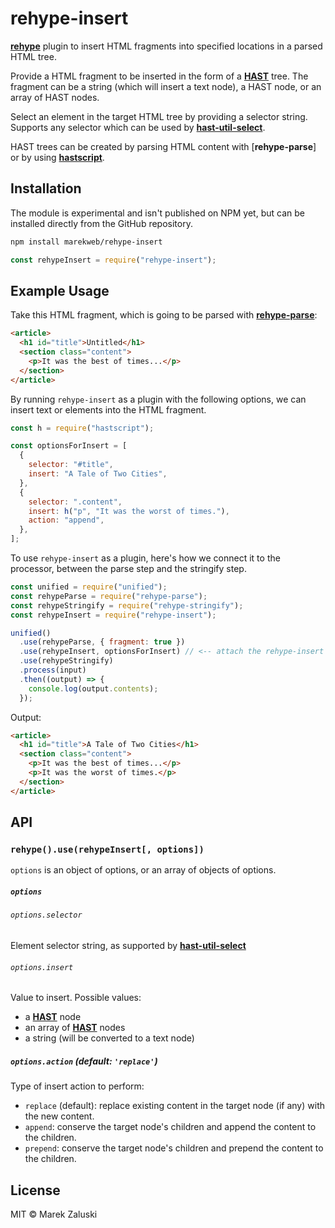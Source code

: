 # rehype-insert

[**rehype**][rehype] plugin to insert HTML fragments into specified locations in
a parsed HTML tree.

Provide a HTML fragment to be inserted in the form of a [**HAST**][hast] tree.
The fragment can be a string (which will insert a text node), a HAST node, or an
array of HAST nodes.

Select an element in the target HTML tree by providing a selector string.
Supports any selector which can be used by
[**hast-util-select**][hast-util-select].

HAST trees can be created by parsing HTML content with [**rehype-parse**] or by
using [**hastscript**][hastscript].

## Installation

The module is experimental and isn't published on NPM yet, but can be installed
directly from the GitHub repository.

```sh
npm install marekweb/rehype-insert
```

```js
const rehypeInsert = require("rehype-insert");
```

## Example Usage

Take this HTML fragment, which is going to be parsed with
[**rehype-parse**][rehype-parse]:

```html
<article>
  <h1 id="title">Untitled</h1>
  <section class="content">
    <p>It was the best of times...</p>
  </section>
</article>
```

By running `rehype-insert` as a plugin with the following options, we can insert
text or elements into the HTML fragment.

```js
const h = require("hastscript");

const optionsForInsert = [
  {
    selector: "#title",
    insert: "A Tale of Two Cities",
  },
  {
    selector: ".content",
    insert: h("p", "It was the worst of times."),
    action: "append",
  },
];
```

To use `rehype-insert` as a plugin, here's how we connect it to the processor,
between the parse step and the stringify step.

```js
const unified = require("unified");
const rehypeParse = require("rehype-parse");
const rehypeStringify = require("rehype-stringify");
const rehypeInsert = require("rehype-insert");

unified()
  .use(rehypeParse, { fragment: true })
  .use(rehypeInsert, optionsForInsert) // <-- attach the rehype-insert plugin
  .use(rehypeStringify)
  .process(input)
  .then((output) => {
    console.log(output.contents);
  });
```

Output:

```html
<article>
  <h1 id="title">A Tale of Two Cities</h1>
  <section class="content">
    <p>It was the best of times...</p>
    <p>It was the worst of times.</p>
  </section>
</article>
```

## API

### `rehype().use(rehypeInsert[, options])`

`options` is an object of options, or an array of objects of options.

##### `options`

###### `options.selector`

Element selector string, as supported by
[**hast-util-select**][hast-util-select]

###### `options.insert`

Value to insert. Possible values:

- a [**HAST**][hast] node
- an array of [**HAST**][hast] nodes
- a string (will be converted to a text node)

##### `options.action` (default: `'replace'`)

Type of insert action to perform:

- `replace` (default): replace existing content in the target node (if any) with
  the new content.
- `append`: conserve the target node's children and append the content to the
  children.
- `prepend`: conserve the target node's children and prepend the content to the
  children.

## License

MIT © Marek Zaluski

[rehype]: https://github.com/rehypejs/rehype
[rehype-parse]:
  https://github.com/rehypejs/rehype/tree/master/packages/rehype-parse
[hast-util-select]: https://github.com/syntax-tree/hast-util-select
[hast]: https://github.com/syntax-tree/hast
[hastscript]: https://github.com/syntax-tree/hastscript
